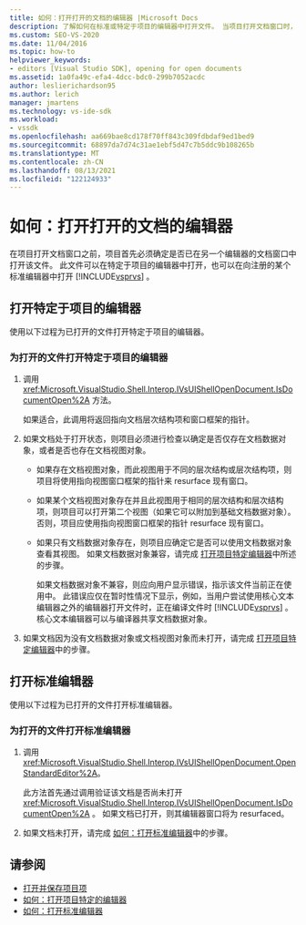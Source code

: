 ```yaml
---
title: 如何：打开打开的文档的编辑器 |Microsoft Docs
description: 了解如何在标准或特定于项目的编辑器中打开文件。 当项目打开文档窗口时，它必须确定该文件是否已打开。
ms.custom: SEO-VS-2020
ms.date: 11/04/2016
ms.topic: how-to
helpviewer_keywords:
- editors [Visual Studio SDK], opening for open documents
ms.assetid: 1a0fa49c-efa4-4dcc-bdc0-299b7052acdc
author: leslierichardson95
ms.author: lerich
manager: jmartens
ms.technology: vs-ide-sdk
ms.workload:
- vssdk
ms.openlocfilehash: aa669bae8cd178f70ff843c309fdbdaf9ed1bed9
ms.sourcegitcommit: 68897da7d74c31ae1ebf5d47c7b5ddc9b108265b
ms.translationtype: MT
ms.contentlocale: zh-CN
ms.lasthandoff: 08/13/2021
ms.locfileid: "122124933"
---
```

# <a name="how-to-open-editors-for-open-documents"></a>如何：打开打开的文档的编辑器
在项目打开文档窗口之前，项目首先必须确定是否已在另一个编辑器的文档窗口中打开该文件。 此文件可以在特定于项目的编辑器中打开，也可以在向注册的某个标准编辑器中打开 [!INCLUDE[vsprvs](../code-quality/includes/vsprvs_md.md)] 。

## <a name="open-a-project-specific-editor"></a>打开特定于项目的编辑器
 使用以下过程为已打开的文件打开特定于项目的编辑器。

### <a name="to-open-a-project-specific-editor-for-an-open-file"></a>为打开的文件打开特定于项目的编辑器

1. 调用 <xref:Microsoft.VisualStudio.Shell.Interop.IVsUIShellOpenDocument.IsDocumentOpen%2A> 方法。

    如果适合，此调用将返回指向文档层次结构项和窗口框架的指针。

2. 如果文档处于打开状态，则项目必须进行检查以确定是否仅存在文档数据对象，或者是否也存在文档视图对象。

   - 如果存在文档视图对象，而此视图用于不同的层次结构或层次结构项，则项目将使用指向视图窗口框架的指针来 resurface 现有窗口。

   - 如果某个文档视图对象存在并且此视图用于相同的层次结构和层次结构项，则项目可以打开第二个视图（如果它可以附加到基础文档数据对象）。 否则，项目应使用指向视图窗口框架的指针 resurface 现有窗口。

   - 如果只有文档数据对象存在，则项目应确定它是否可以使用文档数据对象查看其视图。 如果文档数据对象兼容，请完成 [打开项目特定编辑器](../extensibility/how-to-open-project-specific-editors.md)中所述的步骤。

     如果文档数据对象不兼容，则应向用户显示错误，指示该文件当前正在使用中。 此错误应仅在暂时性情况下显示，例如，当用户尝试使用核心文本编辑器之外的编辑器打开文件时，正在编译文件时 [!INCLUDE[vsprvs](../code-quality/includes/vsprvs_md.md)] 。 核心文本编辑器可以与编译器共享文档数据对象。

3. 如果文档因为没有文档数据对象或文档视图对象而未打开，请完成 [打开项目特定编辑器](../extensibility/how-to-open-project-specific-editors.md)中的步骤。

## <a name="open-a-standard-editor"></a>打开标准编辑器
 使用以下过程为已打开的文件打开标准编辑器。

### <a name="to-open-a-standard-editor-for-an-open-file"></a>为打开的文件打开标准编辑器

1. 调用 <xref:Microsoft.VisualStudio.Shell.Interop.IVsUIShellOpenDocument.OpenStandardEditor%2A>。

     此方法首先通过调用验证该文档是否尚未打开 <xref:Microsoft.VisualStudio.Shell.Interop.IVsUIShellOpenDocument.IsDocumentOpen%2A> 。 如果文档已打开，则其编辑器窗口将为 resurfaced。

2. 如果文档未打开，请完成 [如何：打开标准编辑器](../extensibility/how-to-open-standard-editors.md)中的步骤。

## <a name="see-also"></a>请参阅
- [打开并保存项目项](../extensibility/internals/opening-and-saving-project-items.md)
- [如何：打开项目特定的编辑器](../extensibility/how-to-open-project-specific-editors.md)
- [如何：打开标准编辑器](../extensibility/how-to-open-standard-editors.md)
